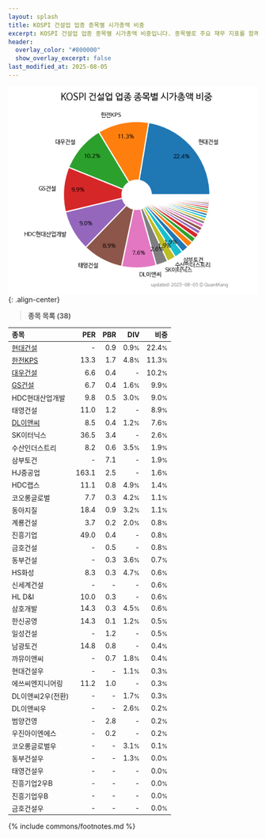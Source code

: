 ```yaml
---
layout: splash
title: KOSPI 건설업 업종 종목별 시가총액 비중
excerpt: KOSPI 건설업 업종 종목별 시가총액 비중입니다. 종목별로 주요 재무 지표를 함께 표시합니다.
header:
  overlay_color: "#800000"
  show_overlay_excerpt: false
last_modified_at: 2025-08-05
---
```



![KOSPI 건설업 업종 종목별 시가총액 비중](/stats/sector/images/kospi_업종_건설업_종목.png){: .align-center}


> **종목 목록 (38)**<a id="list"></a>

| **종목** | **PER** | **PBR** | **DIV** | **비중** |
| :------- | ------: | ------: | ------: | -------: |
| [현대건설](/000720/) | - | 0.9 | 0.9<small>%</small> | 22.4<small>%</small> |
| [한전KPS](/051600/) | 13.3 | 1.7 | 4.8<small>%</small> | 11.3<small>%</small> |
| [대우건설](/047040/) | 6.6 | 0.4 | - | 10.2<small>%</small> |
| [GS건설](/006360/) | 6.7 | 0.4 | 1.6<small>%</small> | 9.9<small>%</small> |
| HDC현대산업개발 | 9.8 | 0.5 | 3.0<small>%</small> | 9.0<small>%</small> |
| 태영건설 | 11.0 | 1.2 | - | 8.9<small>%</small> |
| [DL이앤씨](/375500/) | 8.5 | 0.4 | 1.2<small>%</small> | 7.6<small>%</small> |
| SK이터닉스 | 36.5 | 3.4 | - | 2.6<small>%</small> |
| 수산인더스트리 | 8.2 | 0.6 | 3.5<small>%</small> | 1.9<small>%</small> |
| 삼부토건 | - | 7.1 | - | 1.9<small>%</small> |
| HJ중공업 | 163.1 | 2.5 | - | 1.6<small>%</small> |
| HDC랩스 | 11.1 | 0.8 | 4.9<small>%</small> | 1.4<small>%</small> |
| 코오롱글로벌 | 7.7 | 0.3 | 4.2<small>%</small> | 1.1<small>%</small> |
| 동아지질 | 18.4 | 0.9 | 3.2<small>%</small> | 1.1<small>%</small> |
| 계룡건설 | 3.7 | 0.2 | 2.0<small>%</small> | 0.8<small>%</small> |
| 진흥기업 | 49.0 | 0.4 | - | 0.8<small>%</small> |
| 금호건설 | - | 0.5 | - | 0.8<small>%</small> |
| 동부건설 | - | 0.3 | 3.6<small>%</small> | 0.7<small>%</small> |
| HS화성 | 8.3 | 0.3 | 4.7<small>%</small> | 0.6<small>%</small> |
| 신세계건설 | - | - | - | 0.6<small>%</small> |
| HL D&I | 10.0 | 0.3 | - | 0.6<small>%</small> |
| 삼호개발 | 14.3 | 0.3 | 4.5<small>%</small> | 0.6<small>%</small> |
| 한신공영 | 14.3 | 0.1 | 1.2<small>%</small> | 0.5<small>%</small> |
| 일성건설 | - | 1.2 | - | 0.5<small>%</small> |
| 남광토건 | 14.8 | 0.8 | - | 0.4<small>%</small> |
| 까뮤이앤씨 | - | 0.7 | 1.8<small>%</small> | 0.4<small>%</small> |
| 현대건설우 | - | - | 1.1<small>%</small> | 0.3<small>%</small> |
| 에쓰씨엔지니어링 | 11.2 | 1.0 | - | 0.3<small>%</small> |
| DL이앤씨2우(전환) | - | - | 1.7<small>%</small> | 0.3<small>%</small> |
| DL이앤씨우 | - | - | 2.6<small>%</small> | 0.2<small>%</small> |
| 범양건영 | - | 2.8 | - | 0.2<small>%</small> |
| 우진아이엔에스 | - | 0.2 | - | 0.2<small>%</small> |
| 코오롱글로벌우 | - | - | 3.1<small>%</small> | 0.1<small>%</small> |
| 동부건설우 | - | - | 1.3<small>%</small> | 0.0<small>%</small> |
| 태영건설우 | - | - | - | 0.0<small>%</small> |
| 진흥기업2우B | - | - | - | 0.0<small>%</small> |
| 진흥기업우B | - | - | - | 0.0<small>%</small> |
| 금호건설우 | - | - | - | 0.0<small>%</small> |

{% include commons/footnotes.md %}